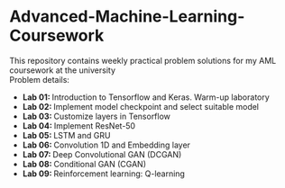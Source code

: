 # Advanced-Machine-Learning-Coursework

This repository contains weekly practical problem solutions for my AML coursework at the university <br/>
Problem details:<br/>
<ul>
  <li> <b> Lab 01: </b> Introduction to Tensorflow and Keras. Warm-up laboratory </li>
  <li> <b> Lab 02: </b> Implement model checkpoint and select suitable model </li>
  <li> <b> Lab 03: </b> Customize layers in Tensorflow </li>
  <li> <b> Lab 04: </b> Implement ResNet-50 </li>
  <li> <b> Lab 05: </b> LSTM and GRU </li>
  <li> <b> Lab 06: </b> Convolution 1D and Embedding layer </li>
  <li> <b> Lab 07: </b> Deep Convolutional GAN (DCGAN) </li>
  <li> <b> Lab 08: </b> Conditional GAN (CGAN) </li>
  <li> <b> Lab 09: </b> Reinforcement learning: Q-learning </li>
</ul>
